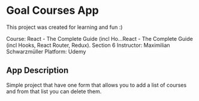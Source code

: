 # Goal Courses App

This project was created for learning and fun :) 

Course: React - The Complete Guide (incl Ho…React - The Complete Guide (incl Hooks, React Router, Redux). Section 6
Instructor: Maximilian Schwarzmüller
Platform: Udemy

## App Description

Simple project that have one form that allows you to add a list of courses and from that list you can delete them.